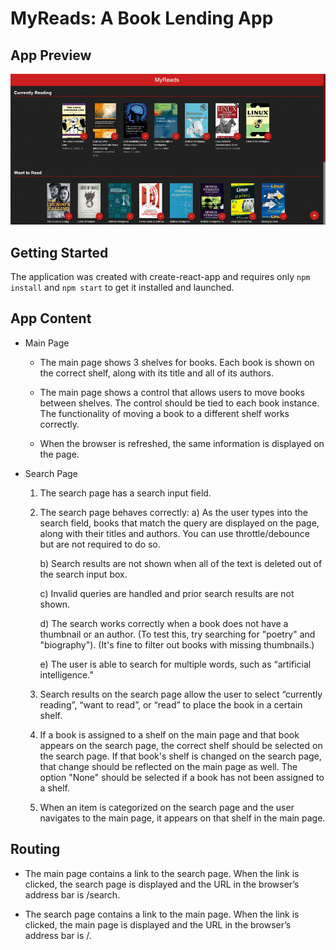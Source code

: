 # MyReads: A Book Lending App

## App Preview

![Bookshelf Preview](./chrome-capture-min.gif)

## Getting Started

The application was created with create-react-app and requires only `npm install` and `npm start` to get it installed and launched.

## App Content

- Main Page

  - The main page shows 3 shelves for books. Each book is shown on the correct shelf, along with its title and all of its authors.

  - The main page shows a control that allows users to move books between shelves. The control should be tied to each book instance. The functionality of moving a book to a different shelf works correctly.
  - When the browser is refreshed, the same information is displayed on the page.

- Search Page

  1. The search page has a search input field.

  2. The search page behaves correctly:
     a) As the user types into the search field, books that match the query are displayed on the page, along with their titles and authors. You can use throttle/debounce but are not required to do so.

     b) Search results are not shown when all of the text is deleted out of the search input box.

     c) Invalid queries are handled and prior search results are not shown.

     d) The search works correctly when a book does not have a thumbnail or an author. (To test this, try searching for "poetry" and "biography"). (It's fine to filter out books with missing thumbnails.)

     e) The user is able to search for multiple words, such as “artificial intelligence.”

  3. Search results on the search page allow the user to select “currently reading”, “want to read”, or “read” to place the book in a certain shelf.

  4. If a book is assigned to a shelf on the main page and that book appears on the search page, the correct shelf should be selected on the search page. If that book's shelf is changed on the search page, that change should be reflected on the main page as well. The option "None" should be selected if a book has not been assigned to a shelf.

  5. When an item is categorized on the search page and the user navigates to the main page, it appears on that shelf in the main page.

## Routing

- The main page contains a link to the search page. When the link is clicked, the search page is displayed and the URL in the browser’s address bar is /search.

- The search page contains a link to the main page. When the link is clicked, the main page is displayed and the URL in the browser’s address bar is /.
